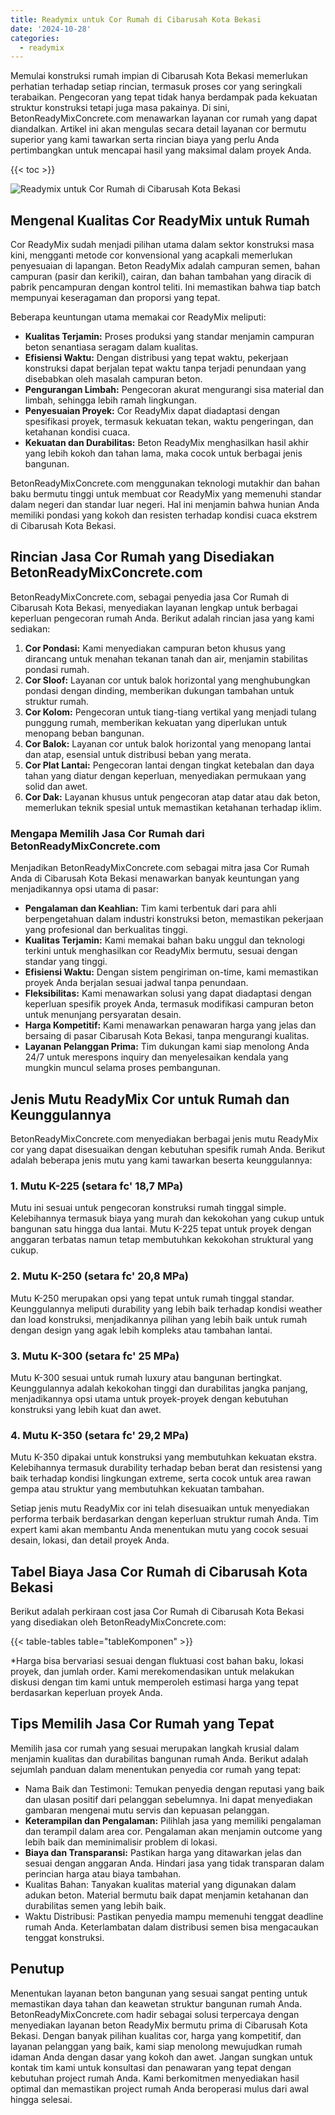 ```yaml
---
title: Readymix untuk Cor Rumah di Cibarusah Kota Bekasi
date: '2024-10-28'
categories:
  - readymix
---
```


Memulai konstruksi rumah impian di Cibarusah Kota Bekasi memerlukan perhatian terhadap setiap rincian, termasuk proses cor yang seringkali terabaikan. Pengecoran yang tepat tidak hanya berdampak pada kekuatan struktur konstruksi tetapi juga masa pakainya. Di sini, BetonReadyMixConcrete.com menawarkan layanan cor rumah yang dapat diandalkan. Artikel ini akan mengulas secara detail layanan cor bermutu superior yang kami tawarkan serta rincian biaya yang perlu Anda pertimbangkan untuk mencapai hasil yang maksimal dalam proyek Anda.

{{< toc >}}

![Readymix untuk Cor Rumah di Cibarusah Kota Bekasi](https://betoncor8.github.io/cor/harga-beton-readymix-concrete%20(40).png)

## Mengenal Kualitas Cor ReadyMix untuk Rumah

Cor ReadyMix sudah menjadi pilihan utama dalam sektor konstruksi masa kini, mengganti metode cor konvensional yang acapkali memerlukan penyesuaian di lapangan. Beton ReadyMix adalah campuran semen, bahan campuran (pasir dan kerikil), cairan, dan bahan tambahan yang diracik di pabrik pencampuran dengan kontrol teliti. Ini memastikan bahwa tiap batch mempunyai keseragaman dan proporsi yang tepat.

Beberapa keuntungan utama memakai cor ReadyMix meliputi:

- **Kualitas Terjamin:** Proses produksi yang standar menjamin campuran beton senantiasa seragam dalam kualitas.
- **Efisiensi Waktu:** Dengan distribusi yang tepat waktu, pekerjaan konstruksi dapat berjalan tepat waktu tanpa terjadi penundaan yang disebabkan oleh masalah campuran beton.
- **Pengurangan Limbah:** Pengecoran akurat mengurangi sisa material dan limbah, sehingga lebih ramah lingkungan.
- **Penyesuaian Proyek:** Cor ReadyMix dapat diadaptasi dengan spesifikasi proyek, termasuk kekuatan tekan, waktu pengeringan, dan ketahanan kondisi cuaca.
- **Kekuatan dan Durabilitas:** Beton ReadyMix menghasilkan hasil akhir yang lebih kokoh dan tahan lama, maka cocok untuk berbagai jenis bangunan.

BetonReadyMixConcrete.com menggunakan teknologi mutakhir dan bahan baku bermutu tinggi untuk membuat cor ReadyMix yang memenuhi standar dalam negeri dan standar luar negeri. Hal ini menjamin bahwa hunian Anda memiliki pondasi yang kokoh dan resisten terhadap kondisi cuaca ekstrem di Cibarusah Kota Bekasi.

## Rincian Jasa Cor Rumah yang Disediakan BetonReadyMixConcrete.com

BetonReadyMixConcrete.com, sebagai penyedia jasa Cor Rumah di Cibarusah Kota Bekasi, menyediakan layanan lengkap untuk berbagai keperluan pengecoran rumah Anda. Berikut adalah rincian jasa yang kami sediakan:

1. **Cor Pondasi:** Kami menyediakan campuran beton khusus yang dirancang untuk menahan tekanan tanah dan air, menjamin stabilitas pondasi rumah.
2. **Cor Sloof:** Layanan cor untuk balok horizontal yang menghubungkan pondasi dengan dinding, memberikan dukungan tambahan untuk struktur rumah.
3. **Cor Kolom:** Pengecoran untuk tiang-tiang vertikal yang menjadi tulang punggung rumah, memberikan kekuatan yang diperlukan untuk menopang beban bangunan.
4. **Cor Balok:** Layanan cor untuk balok horizontal yang menopang lantai dan atap, esensial untuk distribusi beban yang merata.
5. **Cor Plat Lantai:** Pengecoran lantai dengan tingkat ketebalan dan daya tahan yang diatur dengan keperluan, menyediakan permukaan yang solid dan awet.
6. **Cor Dak:** Layanan khusus untuk pengecoran atap datar atau dak beton, memerlukan teknik spesial untuk memastikan ketahanan terhadap iklim.

### Mengapa Memilih Jasa Cor Rumah dari BetonReadyMixConcrete.com

Menjadikan BetonReadyMixConcrete.com sebagai mitra jasa Cor Rumah Anda di Cibarusah Kota Bekasi menawarkan banyak keuntungan yang menjadikannya opsi utama di pasar:

- **Pengalaman dan Keahlian:** Tim kami terbentuk dari para ahli berpengetahuan dalam industri konstruksi beton, memastikan pekerjaan yang profesional dan berkualitas tinggi.
- **Kualitas Terjamin:** Kami memakai bahan baku unggul dan teknologi terkini untuk menghasilkan cor ReadyMix bermutu, sesuai dengan standar yang tinggi.
- **Efisiensi Waktu:** Dengan sistem pengiriman on-time, kami memastikan proyek Anda berjalan sesuai jadwal tanpa penundaan.
- **Fleksibilitas:** Kami menawarkan solusi yang dapat diadaptasi dengan keperluan spesifik proyek Anda, termasuk modifikasi campuran beton untuk menunjang persyaratan desain.
- **Harga Kompetitif:** Kami menawarkan penawaran harga yang jelas dan bersaing di pasar Cibarusah Kota Bekasi, tanpa mengurangi kualitas.
- **Layanan Pelanggan Prima:** Tim dukungan kami siap menolong Anda 24/7 untuk merespons inquiry dan menyelesaikan kendala yang mungkin muncul selama proses pembangunan.

## Jenis Mutu ReadyMix Cor untuk Rumah dan Keunggulannya

BetonReadyMixConcrete.com menyediakan berbagai jenis mutu ReadyMix cor yang dapat disesuaikan dengan kebutuhan spesifik rumah Anda. Berikut adalah beberapa jenis mutu yang kami tawarkan beserta keunggulannya:

### 1\. Mutu K-225 (setara fc' 18,7 MPa)

Mutu ini sesuai untuk pengecoran konstruksi rumah tinggal simple. Kelebihannya termasuk biaya yang murah dan kekokohan yang cukup untuk bangunan satu hingga dua lantai. Mutu K-225 tepat untuk proyek dengan anggaran terbatas namun tetap membutuhkan kekokohan struktural yang cukup.

### 2\. Mutu K-250 (setara fc' 20,8 MPa)

Mutu K-250 merupakan opsi yang tepat untuk rumah tinggal standar. Keunggulannya meliputi durability yang lebih baik terhadap kondisi weather dan load konstruksi, menjadikannya pilihan yang lebih baik untuk rumah dengan design yang agak lebih kompleks atau tambahan lantai.

### 3\. Mutu K-300 (setara fc' 25 MPa)

Mutu K-300 sesuai untuk rumah luxury atau bangunan bertingkat. Keunggulannya adalah kekokohan tinggi dan durabilitas jangka panjang, menjadikannya opsi utama untuk proyek-proyek dengan kebutuhan konstruksi yang lebih kuat dan awet.

### 4\. Mutu K-350 (setara fc' 29,2 MPa)

Mutu K-350 dipakai untuk konstruksi yang membutuhkan kekuatan ekstra. Kelebihannya termasuk durability terhadap beban berat dan resistensi yang baik terhadap kondisi lingkungan extreme, serta cocok untuk area rawan gempa atau struktur yang membutuhkan kekuatan tambahan.

Setiap jenis mutu ReadyMix cor ini telah disesuaikan untuk menyediakan performa terbaik berdasarkan dengan keperluan struktur rumah Anda. Tim expert kami akan membantu Anda menentukan mutu yang cocok sesuai desain, lokasi, dan detail proyek Anda.

## Tabel Biaya Jasa Cor Rumah di Cibarusah Kota Bekasi

Berikut adalah perkiraan cost jasa Cor Rumah di Cibarusah Kota Bekasi yang disediakan oleh BetonReadyMixConcrete.com:

{{< table-tables table="tableKomponen" >}}

\*Harga bisa bervariasi sesuai dengan fluktuasi cost bahan baku, lokasi proyek, dan jumlah order. Kami merekomendasikan untuk melakukan diskusi dengan tim kami untuk memperoleh estimasi harga yang tepat berdasarkan keperluan proyek Anda.

## Tips Memilih Jasa Cor Rumah yang Tepat

Memilih jasa cor rumah yang sesuai merupakan langkah krusial dalam menjamin kualitas dan durabilitas bangunan rumah Anda. Berikut adalah sejumlah panduan dalam menentukan penyedia cor rumah yang tepat:

- Nama Baik dan Testimoni: Temukan penyedia dengan reputasi yang baik dan ulasan positif dari pelanggan sebelumnya. Ini dapat menyediakan gambaran mengenai mutu servis dan kepuasan pelanggan.
- **Keterampilan dan Pengalaman:** Pilihlah jasa yang memiliki pengalaman dan terampil dalam area cor. Pengalaman akan menjamin outcome yang lebih baik dan meminimalisir problem di lokasi.
- **Biaya dan Transparansi:** Pastikan harga yang ditawarkan jelas dan sesuai dengan anggaran Anda. Hindari jasa yang tidak transparan dalam perincian harga atau biaya tambahan.
- Kualitas Bahan: Tanyakan kualitas material yang digunakan dalam adukan beton. Material bermutu baik dapat menjamin ketahanan dan durabilitas semen yang lebih baik.
- Waktu Distribusi: Pastikan penyedia mampu memenuhi tenggat deadline rumah Anda. Keterlambatan dalam distribusi semen bisa mengacaukan tenggat konstruksi.

## Penutup

Menentukan layanan beton bangunan yang sesuai sangat penting untuk memastikan daya tahan dan keawetan struktur bangunan rumah Anda. BetonReadyMixConcrete.com hadir sebagai solusi terpercaya dengan menyediakan layanan beton ReadyMix bermutu prima di Cibarusah Kota Bekasi. Dengan banyak pilihan kualitas cor, harga yang kompetitif, dan layanan pelanggan yang baik, kami siap menolong mewujudkan rumah idaman Anda dengan dasar yang kokoh dan awet. Jangan sungkan untuk kontak tim kami untuk konsultasi dan penawaran yang tepat dengan kebutuhan project rumah Anda. Kami berkomitmen menyediakan hasil optimal dan memastikan project rumah Anda beroperasi mulus dari awal hingga selesai.
